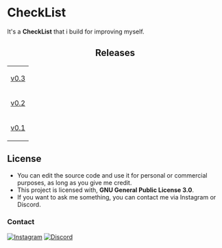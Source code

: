 # CheckList
It's a **CheckList** that i build for improving myself.

<h2 align="center">Releases</h2>
<div align="center">
  <table>
    <tr>
      <td><p align="center"><a href="#" align="center">v0.3</a></p></td>
    </tr>
    <tr>
      <td><p align="center"><a href="#" align="center">v0.2</a></p></td>
    </tr>
    <tr>
      <td><p align="center"><a href="#" align="center">v0.1</a></p></td>
    </tr>
  </table>
</div>

## License

- You can edit the source code and use it for personal or commercial purposes, as long as you give me credit.
- This project is licensed with, **GNU General Public License 3.0**.
- If you want to ask me something, you can contact me via Instagram or Discord.

### Contact

[![Instagram](https://img.shields.io/badge/Instagram-%23E4405F.svg?logo=Instagram&logoColor=white)](https://instagram.com/mal1kore1ss) [![Discord](https://img.shields.io/badge/Discord-424549.svg?logo=Discord&logoColor=white)](https://discord.com/users/1020731689330286694)